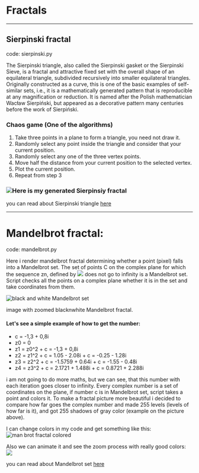 # Fractals
***
## Sierpinski fractal
code: sierpinski.py 

The Sierpinski triangle, also called the Sierpinski gasket or the Sierpinski Sieve, is a fractal and attractive fixed set with the overall shape of an equilateral triangle, subdivided recursively into smaller equilateral triangles. Originally constructed as a curve, this is one of the basic examples of self-similar sets, i.e., it is a mathematically generated pattern that is reproducible at any magnification or reduction. It is named after the Polish mathematician Wacław Sierpiński, but appeared as a decorative pattern many centuries before the work of Sierpiński.
### Chaos game (One of the algorithms) 
1. Take three points in a plane to form a triangle, you need not draw it.
2. Randomly select any point inside the triangle and consider that your current position.
3. Randomly select any one of the three vertex points.
4. Move half the distance from your current position to the selected vertex.
5. Plot the current position.
6. Repeat from step 3
### ![Here is my generated Sierpinsiy fractal](https://pp.userapi.com/c850428/v850428205/2d5b/b_d_ipZD6bs.jpg "Sierpinsli fractal")
you can read about Sierpinski triangle [here](https://en.wikipedia.org/wiki/Sierpinski_triangle) 
***

# Mandelbrot fractal:
code: mandelbrot.py

Here i render mandelbrot fractal determining whether a point (pixel) falls into a Mandelbrot set. 
The set of points C on the complex plane for which the sequence zn, defined by  ![](https://pp.userapi.com/c850428/v850428052/2b80/sL3aPACMNoc.jpg)
does not go to infinity is a Mandelbrot set. Script checks all the points on a complex plane whether it is in the set and take coordinates from them. 

![black and white Mandelbrot set](https://pp.userapi.com/c850428/v850428205/2d62/mZ8kvMk0540.jpg "Man set")

image with zoomed blacknwhite Mandelbrot fractal.

#### Let's see a simple example of how to get the number:
* c = -1,3 + 0,8i
* z0 = 0
* z1 = z0^2 + c = -1,3 + 0,8i
* z2 = z1^2 + c = 1.05 - 2.08i + c = -0.25 - 1.28i
* z3 = z2^2 + c = -1.5759 + 0.64i + c = -1.55 - 0.48i
* z4 = z3^2 + c = 2.1721 + 1.488i + c =  0.8721 + 2.288i

i am not going to do more maths, but we can see, that this number with each iteration goes closer to infinity. Every complex number is a set of coordinates on the plane, if number c is in Mandelbrot set, script takes a point and colors it. To make a fractal picture more beautiful i decided to compare how far goes the complex number and made 255 levels (levels of how far is it), and got 255 shadows of gray color (example on the picture above).


I can change colors in my code and get something like this:
![](https://pp.userapi.com/c850428/v850428205/2d7f/y1glYHUrW_s.jpg "man brot fractal colored")

Also we can animate it and see the zoom process with really good colors:
![](https://github.com/GrabFedor/fractals/blob/master/manbrot.gif)

you can read about Mandelbrot set [here](https://en.wikipedia.org/wiki/Mandelbrot_set)
